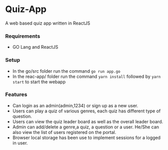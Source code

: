 # Quiz-App
A web based quiz app written in ReactJS

### Requirements
 - GO Lang and ReactJS

### Setup
- In the go/src folder run the command `go run app.go`
- In the reac-app/ folder run the command `yarn install` followed by `yarn start` to start the webapp

### Features
 - Can login as an admin(admin,1234) or sign up as a new user.
 - Users can play a quiz of various genres, each quiz has different type of question.
 - Users can view the quiz leader board as well as the overall leader board.
 - Admin can add/delete a genre,a quiz, a question or a user. He/She can also view the list of users registered on the portal.
 - Browser local storage has been use to implement sessions for a logged in user.

